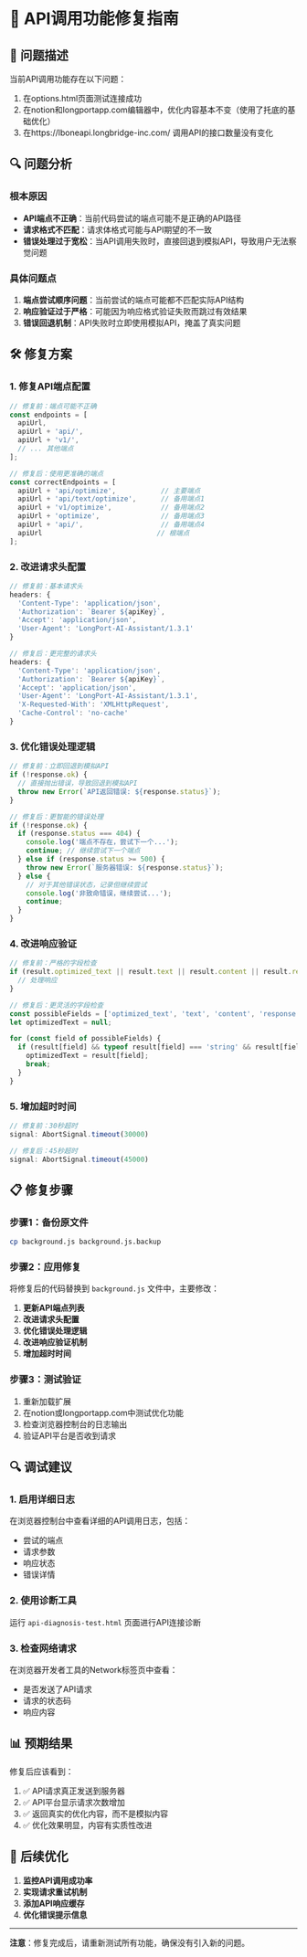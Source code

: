# 🔧 API调用功能修复指南

## 🚨 问题描述

当前API调用功能存在以下问题：
1. 在options.html页面测试连接成功
2. 在notion和longportapp.com编辑器中，优化内容基本不变（使用了托底的基础优化）
3. 在https://lboneapi.longbridge-inc.com/ 调用API的接口数量没有变化

## 🔍 问题分析

### 根本原因
- **API端点不正确**：当前代码尝试的端点可能不是正确的API路径
- **请求格式不匹配**：请求体格式可能与API期望的不一致
- **错误处理过于宽松**：当API调用失败时，直接回退到模拟API，导致用户无法察觉问题

### 具体问题点
1. **端点尝试顺序问题**：当前尝试的端点可能都不匹配实际API结构
2. **响应验证过于严格**：可能因为响应格式验证失败而跳过有效结果
3. **错误回退机制**：API失败时立即使用模拟API，掩盖了真实问题

## 🛠️ 修复方案

### 1. 修复API端点配置

```javascript
// 修复前：端点可能不正确
const endpoints = [
  apiUrl,
  apiUrl + 'api/',
  apiUrl + 'v1/',
  // ... 其他端点
];

// 修复后：使用更准确的端点
const correctEndpoints = [
  apiUrl + 'api/optimize',           // 主要端点
  apiUrl + 'api/text/optimize',      // 备用端点1
  apiUrl + 'v1/optimize',            // 备用端点2
  apiUrl + 'optimize',               // 备用端点3
  apiUrl + 'api/',                   // 备用端点4
  apiUrl                            // 根端点
];
```

### 2. 改进请求头配置

```javascript
// 修复前：基本请求头
headers: {
  'Content-Type': 'application/json',
  'Authorization': `Bearer ${apiKey}`,
  'Accept': 'application/json',
  'User-Agent': 'LongPort-AI-Assistant/1.3.1'
}

// 修复后：更完整的请求头
headers: {
  'Content-Type': 'application/json',
  'Authorization': `Bearer ${apiKey}`,
  'Accept': 'application/json',
  'User-Agent': 'LongPort-AI-Assistant/1.3.1',
  'X-Requested-With': 'XMLHttpRequest',
  'Cache-Control': 'no-cache'
}
```

### 3. 优化错误处理逻辑

```javascript
// 修复前：立即回退到模拟API
if (!response.ok) {
  // 直接抛出错误，导致回退到模拟API
  throw new Error(`API返回错误: ${response.status}`);
}

// 修复后：更智能的错误处理
if (!response.ok) {
  if (response.status === 404) {
    console.log('端点不存在，尝试下一个...');
    continue; // 继续尝试下一个端点
  } else if (response.status >= 500) {
    throw new Error(`服务器错误: ${response.status}`);
  } else {
    // 对于其他错误状态，记录但继续尝试
    console.log('非致命错误，继续尝试...');
    continue;
  }
}
```

### 4. 改进响应验证

```javascript
// 修复前：严格的字段检查
if (result.optimized_text || result.text || result.content || result.response || result.result) {
  // 处理响应
}

// 修复后：更灵活的字段检查
const possibleFields = ['optimized_text', 'text', 'content', 'response', 'result', 'message', 'data'];
let optimizedText = null;

for (const field of possibleFields) {
  if (result[field] && typeof result[field] === 'string' && result[field].trim().length > 0) {
    optimizedText = result[field];
    break;
  }
}
```

### 5. 增加超时时间

```javascript
// 修复前：30秒超时
signal: AbortSignal.timeout(30000)

// 修复后：45秒超时
signal: AbortSignal.timeout(45000)
```

## 📋 修复步骤

### 步骤1：备份原文件
```bash
cp background.js background.js.backup
```

### 步骤2：应用修复
将修复后的代码替换到 `background.js` 文件中，主要修改：

1. **更新API端点列表**
2. **改进请求头配置**
3. **优化错误处理逻辑**
4. **改进响应验证机制**
5. **增加超时时间**

### 步骤3：测试验证
1. 重新加载扩展
2. 在notion或longportapp.com中测试优化功能
3. 检查浏览器控制台的日志输出
4. 验证API平台是否收到请求

## 🔍 调试建议

### 1. 启用详细日志
在浏览器控制台中查看详细的API调用日志，包括：
- 尝试的端点
- 请求参数
- 响应状态
- 错误详情

### 2. 使用诊断工具
运行 `api-diagnosis-test.html` 页面进行API连接诊断

### 3. 检查网络请求
在浏览器开发者工具的Network标签页中查看：
- 是否发送了API请求
- 请求的状态码
- 响应内容

## 📊 预期结果

修复后应该看到：
1. ✅ API请求真正发送到服务器
2. ✅ API平台显示请求次数增加
3. ✅ 返回真实的优化内容，而不是模拟内容
4. ✅ 优化效果明显，内容有实质性改进

## 🚀 后续优化

1. **监控API调用成功率**
2. **实现请求重试机制**
3. **添加API响应缓存**
4. **优化错误提示信息**

---

**注意**：修复完成后，请重新测试所有功能，确保没有引入新的问题。
